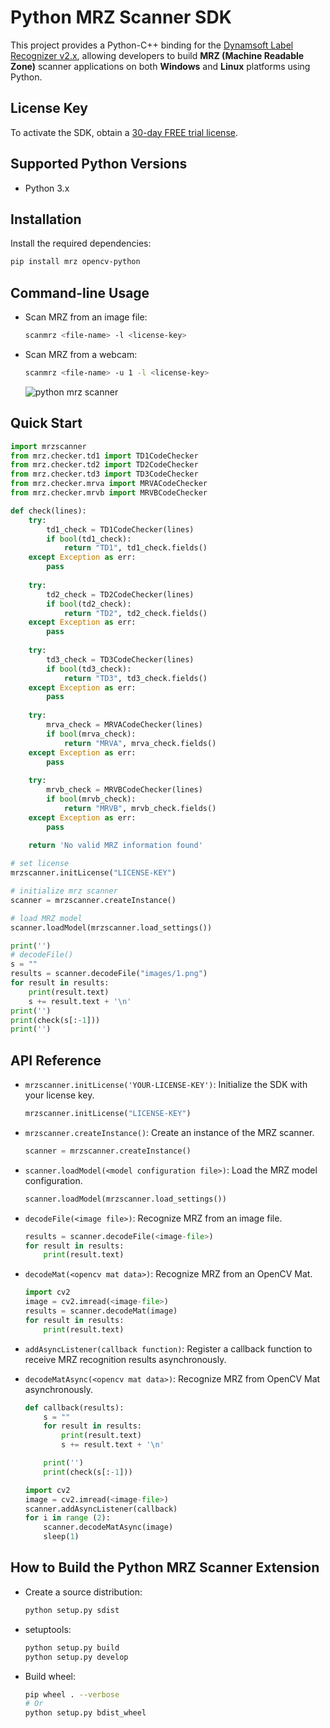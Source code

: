 # Python MRZ Scanner SDK
This project provides a Python-C++ binding for the [Dynamsoft Label Recognizer v2.x](https://www.dynamsoft.com/label-recognition/overview/), allowing developers to build **MRZ (Machine Readable Zone)** scanner applications on both **Windows** and **Linux** platforms using Python.

## License Key
To activate the SDK, obtain a [30-day FREE trial license](https://www.dynamsoft.com/customer/license/trialLicense/?product=dlr).


## Supported Python Versions
* Python 3.x

## Installation
Install the required dependencies:
```bash 
pip install mrz opencv-python
```

## Command-line Usage
- Scan MRZ from an image file:
    ```bash 
    scanmrz <file-name> -l <license-key>
    ```
- Scan MRZ from a webcam:
    ```bash 
    scanmrz <file-name> -u 1 -l <license-key>
    ```

    ![python mrz scanner](https://www.dynamsoft.com/codepool/img/2022/08/python-mrz-scanner.png)

## Quick Start
```python
import mrzscanner
from mrz.checker.td1 import TD1CodeChecker
from mrz.checker.td2 import TD2CodeChecker
from mrz.checker.td3 import TD3CodeChecker
from mrz.checker.mrva import MRVACodeChecker
from mrz.checker.mrvb import MRVBCodeChecker

def check(lines):
    try:
        td1_check = TD1CodeChecker(lines)
        if bool(td1_check):
            return "TD1", td1_check.fields()
    except Exception as err:
        pass
    
    try:
        td2_check = TD2CodeChecker(lines)
        if bool(td2_check):
            return "TD2", td2_check.fields()
    except Exception as err:
        pass
    
    try:
        td3_check = TD3CodeChecker(lines)
        if bool(td3_check):
            return "TD3", td3_check.fields()
    except Exception as err:
        pass
    
    try:
        mrva_check = MRVACodeChecker(lines)
        if bool(mrva_check):
            return "MRVA", mrva_check.fields()
    except Exception as err:
        pass
    
    try:
        mrvb_check = MRVBCodeChecker(lines)
        if bool(mrvb_check):
            return "MRVB", mrvb_check.fields()
    except Exception as err:
        pass
    
    return 'No valid MRZ information found'

# set license
mrzscanner.initLicense("LICENSE-KEY")

# initialize mrz scanner
scanner = mrzscanner.createInstance()

# load MRZ model
scanner.loadModel(mrzscanner.load_settings())

print('')
# decodeFile()
s = ""
results = scanner.decodeFile("images/1.png")
for result in results:
    print(result.text)
    s += result.text + '\n'
print('')
print(check(s[:-1]))
print('')
```

## API Reference
- `mrzscanner.initLicense('YOUR-LICENSE-KEY')`: Initialize the SDK with your license key.
    
    ```python
    mrzscanner.initLicense("LICENSE-KEY")
    ```

- `mrzscanner.createInstance()`: Create an instance of the MRZ scanner.
    
    ```python
    scanner = mrzscanner.createInstance()
    ```
- `scanner.loadModel(<model configuration file>)`: Load the MRZ model configuration.
    
    ```python
    scanner.loadModel(mrzscanner.load_settings())
    ```
- `decodeFile(<image file>)`: Recognize MRZ from an image file.

    ```python
    results = scanner.decodeFile(<image-file>)
    for result in results:
        print(result.text)
    ```
- `decodeMat(<opencv mat data>)`: Recognize MRZ from an OpenCV Mat.
    ```python
    import cv2
    image = cv2.imread(<image-file>)
    results = scanner.decodeMat(image)
    for result in results:
        print(result.text)
    ```
- `addAsyncListener(callback function)`: Register a callback function to receive MRZ recognition results asynchronously.
- `decodeMatAsync(<opencv mat data>)`: Recognize MRZ from OpenCV Mat asynchronously.
    ```python
    def callback(results):
        s = ""
        for result in results:
            print(result.text)
            s += result.text + '\n'
    
        print('')
        print(check(s[:-1]))
    
    import cv2
    image = cv2.imread(<image-file>)
    scanner.addAsyncListener(callback)
    for i in range (2):
        scanner.decodeMatAsync(image)
        sleep(1)
    ```

## How to Build the Python MRZ Scanner Extension
- Create a source distribution:
    
    ```bash
    python setup.py sdist
    ```

- setuptools:
    
    ```bash
    python setup.py build
    python setup.py develop 
    ```
- Build wheel:
    
    ```bash
    pip wheel . --verbose
    # Or
    python setup.py bdist_wheel
    ```


